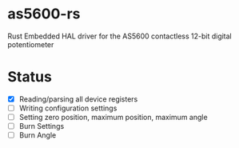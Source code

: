 # as5600-rs
Rust Embedded HAL driver for the AS5600 contactless 12-bit digital potentiometer

# Status

- [x] Reading/parsing all device registers
- [ ] Writing configuration settings
- [ ] Setting zero position, maximum position, maximum angle
- [ ] Burn Settings
- [ ] Burn Angle

